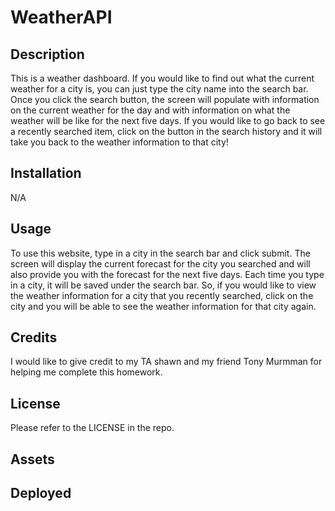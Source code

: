 # WeatherAPI
## Description

This is a weather dashboard. If you would like to find out what the current weather for a city is, you can just type the city name into the search bar. Once you click the search button, the screen will populate with information on the current weather for the day and with information on what the weather will be like for the next five days. If you would like to go back to see a recently searched item, click on the button in the search history and it will take you back to the weather information to that city!

## Installation

N/A

## Usage

To use this website, type in a city in the search bar and click submit. The screen will display the current forecast for the city you searched and will also provide you with the forecast for the next five days. Each time you type in a city, it will be saved under the search bar. So, if you would like to view the weather information for a city that you recently searched, click on the city and you will be able to see the weather information for that city again. 
## Credits

I would like to give credit to my TA shawn and my friend Tony Murmman for helping me complete this homework. 
## License

Please refer to the LICENSE in the repo.

## Assets

## Deployed




